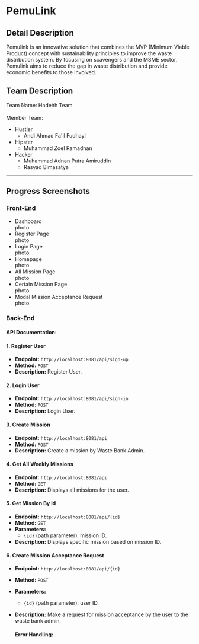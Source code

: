 # PemuLink
## Detail Description
Pemulink is an innovative solution that combines the MVP (Minimum Viable Product) concept with sustainability principles to improve the waste distribution system. By focusing on scavengers and the MSME sector, Pemulink aims to reduce the gap in waste distribution and provide economic benefits to those involved.
## Team Description
Team Name: Hadehh Team <br> <br>
Member Team: 
 - Hustler
   * Andi Ahmad Fa'il Fudhayl
 - Hipster
   * Muhammad Zoel Ramadhan
 - Hacker
   * Muhammad Adnan Putra Amiruddin
   * Rasyad Bimasatya
---
## Progress Screenshots
### Front-End
- Dashboard <br>
photo
- Register Page <br>
photo
- Login Page <br>
photo
- Homepage <br>
photo
- All Mission Page <br>
photo
- Certain Mission Page <br>
photo
- Modal Mission Acceptance Request <br>
photo

### Back-End
#### API Documentation:
#### 1. Register User
- **Endpoint:** `http://localhost:8081/api/sign-up`
- **Method:** `POST`
- **Description:** Register User.

#### 2. Login User
- **Endpoint:** `http://localhost:8081/api/sign-in`
- **Method:** `POST`
- **Description:** Login User.

#### 3. Create Mission
- **Endpoint:** `http://localhost:8081/api`
- **Method:** `POST`
- **Description:** Create a mission by Waste Bank Admin.

#### 4. Get All Weekly Missions
- **Endpoint:** `http://localhost:8081/api`
- **Method:** `GET`
- **Description:** Displays all missions for the user.

#### 5. Get Mission By Id
- **Endpoint:** `http://localhost:8081/api/{id}`
- **Method:** `GET`
- **Parameters:**
  - `{id}` (path parameter): mission ID.
- **Description:** Displays specific mission based on mission ID.

#### 6. Create Mission Acceptance Request
- **Endpoint:** `http://localhost:8081/api/{id}`
- **Method:** `POST`
- **Parameters:**
  - `{id}` (path parameter): user ID.
- **Description:** Make a request for mission acceptance by the user to the waste bank admin.

  #### Error Handling:
  

